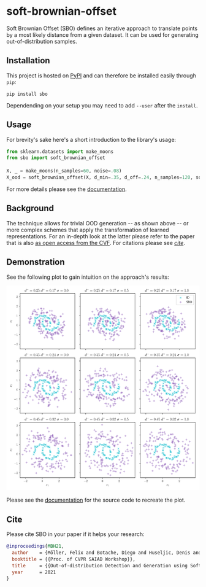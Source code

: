 # soft-brownian-offset
Soft Brownian Offset (SBO) defines an iterative approach to translate points by a most likely distance from a given dataset.
It can be used for generating out-of-distribution samples.

## Installation

This project is hosted on [PyPI](https://pypi.org/project/sbo/) and can therefore be installed easily through `pip`:

```
pip install sbo
```

Dependending on your setup you may need to add `--user` after the `install`.

## Usage

For brevity's sake here's a short introduction to the library's usage:

```python
from sklearn.datasets import make_moons
from sbo import soft_brownian_offset

X, _ = make_moons(n_samples=60, noise=.08)
X_ood = soft_brownian_offset(X, d_min=.35, d_off=.24, n_samples=120, softness=0)
```

For more details please see the [documentation](https://soft-brownian-offset.readthedocs.io/en/latest/).

## Background

The technique allows for trivial OOD generation -- as shown above -- or more complex schemes that apply the transformation of learned representations.
For an in-depth look at the latter please refer to the paper that is also [as open access from the CVF](https://openaccess.thecvf.com/content/CVPR2021W/SAIAD/papers/Moller_Out-of-Distribution_Detection_and_Generation_Using_Soft_Brownian_Offset_Sampling_and_CVPRW_2021_paper.pdf).
For citations please see [*cite*](#cite).

## Demonstration

See the following plot to gain intuition on the approach's results:

![demonstration](docs/img/sbo-demo.svg)

Please see the [documentation](https://soft-brownian-offset.readthedocs.io/en/latest/#demonstration) for the source code to recreate the plot.

## Cite

Please cite SBO in your paper if it helps your research:

```bibtex
@inproceedings{MBH21,
  author    = {Möller, Felix and Botache, Diego and Huseljic, Denis and Heidecker, Florian and Bieshaar, Maarten and Sick, Bernhard},
  booktitle = {{Proc. of CVPR SAIAD Workshop}},
  title     = {{Out-of-distribution Detection and Generation using Soft Brownian Offset Sampling and Autoencoders}},
  year      = 2021
}
```

